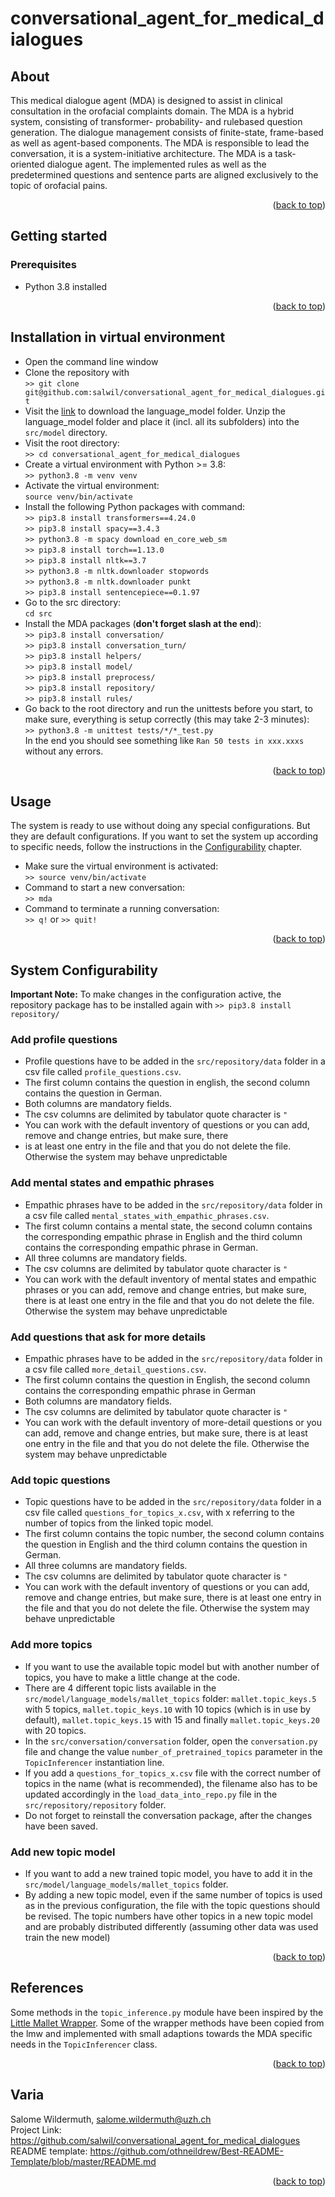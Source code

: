 # conversational_agent_for_medical_dialogues
<div id="top"></div>

## About

This medical dialogue agent (MDA) is designed to assist in clinical consultation in the orofacial complaints domain.
The MDA is a hybrid system, consisting of transformer- probability- and rulebased
question generation. The dialogue management consists of finite-state, frame-based
as well as agent-based components. The MDA is responsible to lead the conversation,
it is a system-initiative architecture. The MDA is a task-oriented dialogue
agent. The implemented rules as well as the predetermined questions and sentence
parts are aligned exclusively to the topic of orofacial pains.

<p align="right">(<a href="#top">back to top</a>)</p>

## Getting started
### Prerequisites
- Python 3.8 installed

<p align="right">(<a href="#top">back to top</a>)</p>

## Installation in virtual environment

- Open the command line window
- Clone the repository with  
  `>> git clone git@github.com:salwil/conversational_agent_for_medical_dialogues.git`
- Visit the [link](https://www.dropbox.com/sh/h6dodcm4x6bpl5p/AAA_Gu9pLUWxRAvd4ahMtGcja?dl=0) to download the language_model
folder. Unzip the language_model folder and place it (incl. all its subfolders) into the `src/model` directory.
- Visit the root directory:  
  `>> cd conversational_agent_for_medical_dialogues`
- Create a virtual environment with Python >= 3.8:  
  `>> python3.8 -m venv venv`
- Activate the virtual environment:  
  `source venv/bin/activate`
- Install the following Python packages with command:  
  `>> pip3.8 install transformers==4.24.0`  
  `>> pip3.8 install spacy==3.4.3`  
  `>> python3.8 -m spacy download en_core_web_sm`  
  `>> pip3.8 install torch==1.13.0`  
  `>> pip3.8 install nltk==3.7`  
  `>> python3.8 -m nltk.downloader stopwords`  
  `>> python3.8 -m nltk.downloader punkt`  
  `>> pip3.8 install sentencepiece==0.1.97`  
- Go to the src directory:  
  `cd src`
- Install the MDA packages (**don't forget slash at the end**):  
  `>> pip3.8 install conversation/`  
  `>> pip3.8 install conversation_turn/`  
  `>> pip3.8 install helpers/`  
  `>> pip3.8 install model/`  
  `>> pip3.8 install preprocess/`  
  `>> pip3.8 install repository/`  
  `>> pip3.8 install rules/`  
- Go back to the root directory and run the unittests before you start, to make sure, everything is setup correctly (this may take 2-3 minutes):  
  `>> python3.8 -m unittest tests/*/*_test.py`  
  In the end you should see something like `Ran 50 tests in xxx.xxxs` without any errors.

<p align="right">(<a href="#top">back to top</a>)</p>

## Usage
The system is ready to use without doing any special configurations. But they are default configurations.
If you want to set the system up according to specific needs, follow the instructions in the
<a href="#configurability">Configurability</a> chapter.
- Make sure the virtual environment is activated:  
`>> source venv/bin/activate`
- Command to start a new conversation:  
  `>> mda`
- Command to terminate a running conversation:  
  `>> q!` or `>> quit!`

<p align="right">(<a href="#top">back to top</a>)</p>

## System Configurability
<div id="configurability"></div>

**Important Note:** To make changes in the configuration active, the repository package has to be installed again with
`>> pip3.8 install repository/`

### Add profile questions
- Profile questions have to be added in the `src/repository/data` folder in a csv file called `profile_questions.csv`. 
- The first column contains the question in english, the second column contains the question in German.
- Both columns are mandatory fields.
- The csv columns are delimited by tabulator quote character is `"` 
- You can work with the default inventory of questions or you can add, remove and change entries, but make sure, there 
- is at least one entry in the file and that you do not delete the file. Otherwise the system may
behave unpredictable

### Add mental states and empathic phrases
- Empathic phrases have to be added in the `src/repository/data` folder in a csv file called `mental_states_with_empathic_phrases.csv`.
- The first column contains a mental state, the second column contains the corresponding empathic phrase in English and 
the third column contains the corresponding empathic phrase in German.
- All three columns are mandatory fields.
- The csv columns are delimited by tabulator quote character is `"` 
- You can work with the default inventory of mental states and empathic phrases or you can add, remove and change entries,
but make sure, there is at least one entry in the file and that you do not delete the file. Otherwise the system may
behave unpredictable

### Add questions that ask for more details
- Empathic phrases have to be added in the `src/repository/data` folder in a csv file called `more_detail_questions.csv`.
- The first column contains the question in English, the second column contains the corresponding empathic phrase in
German
- Both columns are mandatory fields.
- The csv columns are delimited by tabulator quote character is `"` 
- You can work with the default inventory of more-detail questions or you can add, remove and change entries, 
but make sure, there is at least one entry in the file and that you do not delete the file. Otherwise the system may
behave unpredictable

### Add topic questions
- Topic questions have to be added in the `src/repository/data` folder in a csv file called `questions_for_topics_x.csv`,
with x referring to the number of topics from the linked topic model.
- The first column contains the topic number, the second column contains the question in English and the third column 
contains the question in German.
- All three columns are mandatory fields.
- The csv columns are delimited by tabulator quote character is `"` 
- You can work with the default inventory of questions or you can add, remove and change entries, but make sure, there is at least one entry in the file and that you do not delete the file. Otherwise the system may
behave unpredictable
### Add more topics
- If you want to use the available topic model but with another number of topics, you have to make a little
change at the code.
- There are 4 different topic lists available in the `src/model/language_models/mallet_topics` folder:
`mallet.topic_keys.5` with 5 topics, `mallet.topic_keys.10` with 10 topics (which is in use
by default), `mallet.topic_keys.15` with 15 and finally `mallet.topic_keys.20` with 20 topics.
- In the `src/conversation/conversation` folder, open the `conversation.py` file and change the value
`number_of_pretrained_topics` parameter in the `TopicInferencer` instantiation line.
- If you add a `questions_for_topics_x.csv` file with the correct number of topics in the name
  (what is recommended), the filename also has to be updated accordingly in the `load_data_into_repo.py` file
in the `src/repository/repository` folder.
- Do not forget to reinstall the conversation package, after the changes have been saved.

### Add new topic model
- If you want to add a new trained topic model, you have to add it in the `src/model/language_models/mallet_topics`
folder.
- By adding a new topic model, even if the same number of topics is used as in the previous
configuration, the file with the topic questions should be revised. The topic numbers have other
topics in a new topic model and are probably distributed differently (assuming other data was used
train the new model)

<p align="right">(<a href="#top">back to top</a>)</p>

## References
Some methods in the `topic_inference.py` module have been inspired by the [Little Mallet Wrapper](https://github.com/maria-antoniak/little-mallet-wrapper).
Some of the wrapper methods have been copied from the lmw and implemented with small adaptions towards the MDA specific 
needs in the `TopicInferencer` class.

<p align="right">(<a href="#top">back to top</a>)</p>

## Varia

Salome Wildermuth, [salome.wildermuth@uzh.ch](salome.wildermuth@uzh.ch)  
Project Link: https://github.com/salwil/conversational_agent_for_medical_dialogues  
README template: https://github.com/othneildrew/Best-README-Template/blob/master/README.md


<p align="right">(<a href="#top">back to top</a>)</p>


